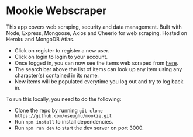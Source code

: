 # Mookie Webscraper

This app covers web scraping, security and data management. Built with Node, Express, Mongoose, Axios and Cheerio for web scraping. Hosted on Heroku and MongoDB Atlas.

- Click on register to register a new user.
- Click on login to login to your account.
- Once logged in, you can now see the items web scraped from [here]('https://webscraper.io/test-sites/e-commerce/more').
- The search bar above the list of items can look up any item using any character(s) contained in its name.
- New items will be populated everytime you log out and try to log back in.

To run this locally, you need to do the following:

- Clone the repo by running `git clone https://github.com/oseughu/mookie.git`
- Run `npm install` to install dependencies.
- Run `npm run dev` to start the dev server on port 3000.
